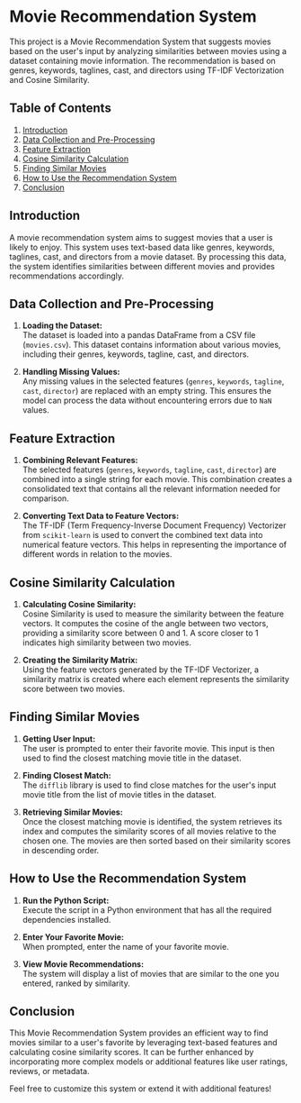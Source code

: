 # Movie Recommendation System

This project is a Movie Recommendation System that suggests movies based on the user's input by analyzing similarities between movies using a dataset containing movie information. The recommendation is based on genres, keywords, taglines, cast, and directors using TF-IDF Vectorization and Cosine Similarity.

## Table of Contents

1. [Introduction](#introduction)
2. [Data Collection and Pre-Processing](#data-collection-and-pre-processing)
3. [Feature Extraction](#feature-extraction)
4. [Cosine Similarity Calculation](#cosine-similarity-calculation)
5. [Finding Similar Movies](#finding-similar-movies)
6. [How to Use the Recommendation System](#how-to-use-the-recommendation-system)
7. [Conclusion](#conclusion)

## Introduction

A movie recommendation system aims to suggest movies that a user is likely to enjoy. This system uses text-based data like genres, keywords, taglines, cast, and directors from a movie dataset. By processing this data, the system identifies similarities between different movies and provides recommendations accordingly.

## Data Collection and Pre-Processing

1. **Loading the Dataset:**  
   The dataset is loaded into a pandas DataFrame from a CSV file (`movies.csv`). This dataset contains information about various movies, including their genres, keywords, tagline, cast, and directors.

2. **Handling Missing Values:**  
   Any missing values in the selected features (`genres`, `keywords`, `tagline`, `cast`, `director`) are replaced with an empty string. This ensures the model can process the data without encountering errors due to `NaN` values.

## Feature Extraction

1. **Combining Relevant Features:**  
   The selected features (`genres`, `keywords`, `tagline`, `cast`, `director`) are combined into a single string for each movie. This combination creates a consolidated text that contains all the relevant information needed for comparison.

2. **Converting Text Data to Feature Vectors:**  
   The TF-IDF (Term Frequency-Inverse Document Frequency) Vectorizer from `scikit-learn` is used to convert the combined text data into numerical feature vectors. This helps in representing the importance of different words in relation to the movies.

## Cosine Similarity Calculation

1. **Calculating Cosine Similarity:**  
   Cosine Similarity is used to measure the similarity between the feature vectors. It computes the cosine of the angle between two vectors, providing a similarity score between 0 and 1. A score closer to 1 indicates high similarity between two movies.

2. **Creating the Similarity Matrix:**  
   Using the feature vectors generated by the TF-IDF Vectorizer, a similarity matrix is created where each element represents the similarity score between two movies.

## Finding Similar Movies

1. **Getting User Input:**  
   The user is prompted to enter their favorite movie. This input is then used to find the closest matching movie title in the dataset.

2. **Finding Closest Match:**  
   The `difflib` library is used to find close matches for the user's input movie title from the list of movie titles in the dataset.

3. **Retrieving Similar Movies:**  
   Once the closest matching movie is identified, the system retrieves its index and computes the similarity scores of all movies relative to the chosen one. The movies are then sorted based on their similarity scores in descending order.

## How to Use the Recommendation System

1. **Run the Python Script:**  
   Execute the script in a Python environment that has all the required dependencies installed.

2. **Enter Your Favorite Movie:**  
   When prompted, enter the name of your favorite movie.

3. **View Movie Recommendations:**  
   The system will display a list of movies that are similar to the one you entered, ranked by similarity.

## Conclusion

This Movie Recommendation System provides an efficient way to find movies similar to a user's favorite by leveraging text-based features and calculating cosine similarity scores. It can be further enhanced by incorporating more complex models or additional features like user ratings, reviews, or metadata.

Feel free to customize this system or extend it with additional features!
